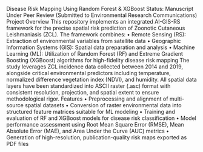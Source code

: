 Disease Risk Mapping Using Random Forest & XGBoost
Status: Manuscript Under Peer Review (Submitted to Environmental Research Communications)
Project Overview
This repository implements an integrated AI-GIS-RS framework for the precise spatial risk prediction of Zoonotic Cutaneous Leishmaniasis (ZCL). The framework combines:
•	Remote Sensing (RS): Extraction of environmental variables from satellite data
•	Geographic Information Systems (GIS): Spatial data preparation and analysis
•	Machine Learning (ML): Utilization of Random Forest (RF) and Extreme Gradient Boosting (XGBoost) algorithms for high-fidelity disease risk mapping
The study leverages ZCL incidence data collected between 2014 and 2019, alongside critical environmental predictors including temperature, normalized difference vegetation index (NDVI), and humidity. All spatial data layers have been standardized into ASCII raster (.asc) format with consistent resolution, projection, and spatial extent to ensure methodological rigor.
Features
•	Preprocessing and alignment of multi-source spatial datasets
•	Conversion of raster environmental data into structured feature matrices suitable for ML modeling
•	Training and evaluation of RF and XGBoost models for disease risk classification
•	Model performance assessment using Root Mean Square Error (RMSE), Mean Absolute Error (MAE), and Area Under the Curve (AUC) metrics
•	Generation of high-resolution, publication-quality risk maps exported as PDF files

